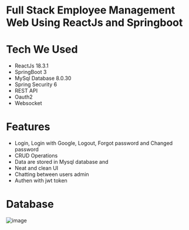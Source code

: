 # Full Stack Employee Management Web Using ReactJs and Springboot

# Tech We Used
- ReactJs 18.3.1
- SpringBoot 3
- MySql Database 8.0.30
- Spring Security 6
- REST API
- Oauth2
- Websocket

# Features
- Login, Login with Google, Logout, Forgot password and Changed password
- CRUD Operations
- Data are stored in Mysql database and
- Neat and clean UI
- Chatting between users admin
- Authen with jwt token

# Database

![image](https://github.com/user-attachments/assets/ceb9de77-9284-44d9-bc8f-34cad51b9d00)


